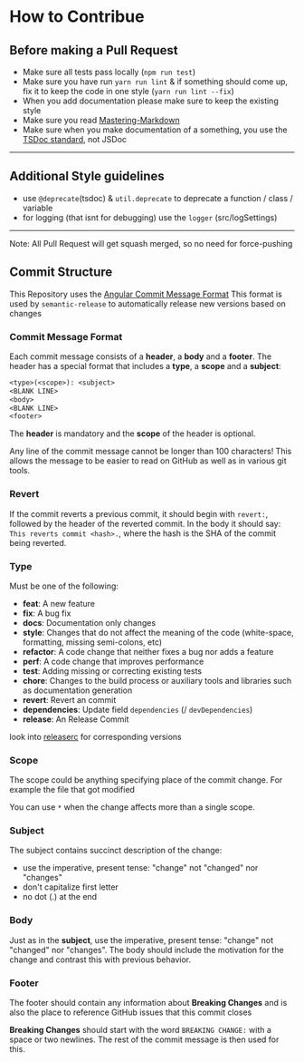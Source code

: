 # How to Contribue

## Before making a Pull Request

- Make sure all tests pass locally (`npm run test`)
- Make sure you have run `yarn run lint` & if something should come up, fix it to keep the code in one style (`yarn run lint --fix`)
- When you add documentation please make sure to keep the existing style
- Make sure you read [Mastering-Markdown](https://guides.github.com/features/mastering-markdown/)
- Make sure when you make documentation of a something, you use the [TSDoc standard](https://api-extractor.com/pages/tsdoc/doc_comment_syntax/), not JSDoc

---

## Additional Style guidelines

- use `@deprecate`(tsdoc) & `util.deprecate` to deprecate a function / class / variable
- for logging (that isnt for debugging) use the `logger` (src/logSettings)

---

Note: All Pull Request will get squash merged, so no need for force-pushing

## Commit Structure

This Repository uses the [Angular Commit Message Format](https://github.com/angular/angular.js/blob/master/DEVELOPERS.md#-git-commit-guidelines)
This format is used by `semantic-release` to automatically release new versions based on changes

### Commit Message Format

Each commit message consists of a **header**, a **body** and a **footer**.  The header has a special
format that includes a **type**, a **scope** and a **subject**:

```txt
<type>(<scope>): <subject>
<BLANK LINE>
<body>
<BLANK LINE>
<footer>
```

The **header** is mandatory and the **scope** of the header is optional.

Any line of the commit message cannot be longer than 100 characters! This allows the message to be easier
to read on GitHub as well as in various git tools.

### Revert

If the commit reverts a previous commit, it should begin with `revert:`, followed by the header
of the reverted commit.
In the body it should say: `This reverts commit <hash>.`, where the hash is the SHA of the commit
being reverted.

### Type

Must be one of the following:

* **feat**: A new feature
* **fix**: A bug fix
* **docs**: Documentation only changes
* **style**: Changes that do not affect the meaning of the code (white-space, formatting, missing semi-colons, etc)
* **refactor**: A code change that neither fixes a bug nor adds a feature
* **perf**: A code change that improves performance
* **test**: Adding missing or correcting existing tests
* **chore**: Changes to the build process or auxiliary tools and libraries such as documentation generation
* **revert**: Revert an commit
* **dependencies**: Update field `dependencies` (/ `devDependencies`)
* **release**: An Release Commit

look into [releaserc](../.releaserc.js) for corresponding versions

### Scope

The scope could be anything specifying place of the commit change. For example the file that got modified

You can use `*` when the change affects more than a single scope.

### Subject

The subject contains succinct description of the change:

* use the imperative, present tense: "change" not "changed" nor "changes"
* don't capitalize first letter
* no dot (.) at the end

### Body

Just as in the **subject**, use the imperative, present tense: "change" not "changed" nor "changes".
The body should include the motivation for the change and contrast this with previous behavior.

### Footer

The footer should contain any information about **Breaking Changes** and is also the place to reference GitHub issues that this commit closes

**Breaking Changes** should start with the word `BREAKING CHANGE:` with a space or two newlines.
The rest of the commit message is then used for this.
